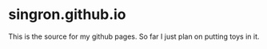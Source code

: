 singron.github.io
=================

This is the source for my github pages. So far I
just plan on putting toys in it.
